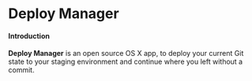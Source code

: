 Deploy Manager
==============

#### Introduction ####

**Deploy Manager** is an open source OS X app, to deploy your current Git state to your staging environment and continue where you left without a commit.
